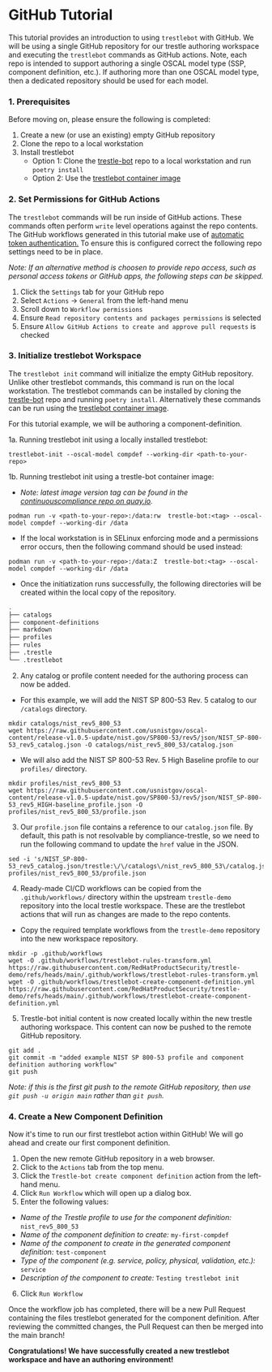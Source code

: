 # GitHub Tutorial

This tutorial provides an introduction to using `trestlebot` with GitHub.  We will be using a single GitHub repository for our trestle authoring workspace and executing the `trestlebot` commands as GitHub actions.  Note, each repo is intended to support authoring a single OSCAL model type (SSP, component definition, etc.).  If authoring more than one OSCAL model type, then a dedicated repository should be used for each model.


### 1. Prerequisites

Before moving on, please ensure the following is completed:

1. Create a new (or use an existing) empty GitHub repository
2. Clone the repo to a local workstation
3. Install trestlebot
    * Option 1: Clone the [trestle-bot](https://github.com/RedHatProductSecurity/trestle-bot/tree/main) repo to a local workstation and run `poetry install`
    * Option 2: Use the [trestlebot container image](https://github.com/RedHatProductSecurity/trestle-bot?tab=readme-ov-file#run-as-a-container)


### 2. Set Permissions for GitHub Actions

The `trestlebot` commands will be run inside of GitHub actions.  These commands often perform `write` level operations against the repo contents.  The GitHub workflows generated in this tutorial make use of [automatic token authentication.](https://docs.github.com/en/actions/security-for-github-actions/security-guides/automatic-token-authentication)  To ensure this is configured correct the following repo settings need to be in place.

*Note: If an alternative method is choosen to provide repo access, such as personal access tokens or GitHub apps, the following steps can be skipped.*

1. Click the `Settings` tab for your GitHub repo 
2. Select `Actions` -> `General` from the left-hand menu
3. Scroll down to `Workflow permissions`
4. Ensure `Read repository contents and packages permissions` is selected
5. Ensure `Allow GitHub Actions to create and approve pull requests` is checked


### 3. Initialize trestlebot Workspace

The `trestlebot init` command will initialize the empty GitHub repository.  Unlike other trestlebot commands, this command is run on the local workstation.  The trestlebot commands can be installed by cloning the [trestle-bot](https://github.com/RedHatProductSecurity/trestle-bot/tree/main) repo and running `poetry install`. Alternatively these commands can be run using the [trestlebot container image](https://github.com/RedHatProductSecurity/trestle-bot?tab=readme-ov-file#run-as-a-container).

For this tutorial example, we will be authoring a component-definition.

1a. Running trestlebot init using a locally installed trestlebot:

```
trestlebot-init --oscal-model compdef --working-dir <path-to-your-repo>
```

1b. Running trestlebot init using a trestle-bot container image:

 * *Note: latest image version tag can be found in the [continuouscompliance repo on quay.io](https://quay.io/repository/continuouscompliance/trestle-bot?tab=tags).*

```
podman run -v <path-to-your-repo>:/data:rw  trestle-bot:<tag> --oscal-model compdef --working-dir /data
```

 * If the local workstation is in SELinux enforcing mode and a permissions error occurs, then the following command should be used instead:
```
podman run -v <path-to-your-repo>:/data:Z  trestle-bot:<tag> --oscal-model compdef --working-dir /data
```

 * Once the initiatization runs successfully, the following directories will be created within the local copy of the repository.

```bash
.
├── catalogs
├── component-definitions
├── markdown 
├── profiles
├── rules
├── .trestle
└── .trestlebot
```

2. Any catalog or profile content needed for the authoring process can now be added.

 * For this example, we will add the NIST SP 800-53 Rev. 5 catalog to our `/catalogs` directory.

```
mkdir catalogs/nist_rev5_800_53
wget https://raw.githubusercontent.com/usnistgov/oscal-content/release-v1.0.5-update/nist.gov/SP800-53/rev5/json/NIST_SP-800-53_rev5_catalog.json -O catalogs/nist_rev5_800_53/catalog.json
```

 * We will also add the NIST SP 800-53 Rev. 5 High Baseline profile to our `profiles/` directory.

```
mkdir profiles/nist_rev5_800_53
wget https://raw.githubusercontent.com/usnistgov/oscal-content/release-v1.0.5-update/nist.gov/SP800-53/rev5/json/NIST_SP-800-53_rev5_HIGH-baseline_profile.json -O profiles/nist_rev5_800_53/profile.json
```

3. Our `profile.json` file contains a reference to our `catalog.json` file.  By default, this path is not resolvable by compliance-trestle, so we need to run the following command to update the `href` value in the JSON.

```
sed -i 's/NIST_SP-800-53_rev5_catalog.json/trestle:\/\/catalogs\/nist_rev5_800_53\/catalog.json/g' profiles/nist_rev5_800_53/profile.json
```

4. Ready-made CI/CD workflows can be copied from the `.github/workflows/` directory within the upstream `trestle-demo` repository into the local trestle workspace. These are the trestlebot actions that will run as changes are made to the repo contents.

 * Copy the required template workflows from the `trestle-demo` repository into the new workspace repository.
```
mkdir -p .github/workflows
wget -O .github/workflows/trestlebot-rules-transform.yml https://raw.githubusercontent.com/RedHatProductSecurity/trestle-demo/refs/heads/main/.github/workflows/trestlebot-rules-transform.yml 
wget -O .github/workflows/trestlebot-create-component-definition.yml https://raw.githubusercontent.com/RedHatProductSecurity/trestle-demo/refs/heads/main/.github/workflows/trestlebot-create-component-definition.yml
```

5. Trestle-bot initial content is now created locally within the new trestle authoring workspace. This content can now be pushed to the remote GitHub repository.
```
git add .
git commit -m "added example NIST SP 800-53 profile and component definition authoring workflow"
git push
```
  *Note: if this is the first git push to the remote GitHub repository, then use `git push -u origin main` rather than `git push`.*


### 4. Create a New Component Definition

Now it's time to run our first trestlebot action within GitHub!  We will go ahead and create our first component definition.

1. Open the new remote GitHub repository in a web browser.
2. Click to the `Actions` tab from the top menu.
3. Click the `Trestle-bot create component definition` action from the left-hand menu.
4. Click `Run Workflow` which will open up a dialog box.
5. Enter the following values:

* _Name of the Trestle profile to use for the component definition:_ `nist_rev5_800_53`
* _Name of the component definition to create:_ `my-first-compdef`
* _Name of the component to create in the generated component definition:_ `test-component`
* _Type of the component (e.g. service, policy, physical, validation, etc.):_ `service`
* _Description of the component to create:_ `Testing trestlebot init`

6. Click `Run Workflow`

Once the workflow job has completed, there will be a new Pull Request containing the files trestlebot generated for the component definition.  After reviewing the committed changes, the Pull Request can then be merged into the main branch!

**Congratulations! We have successfully created a new trestlebot workspace and have an authoring environment!**
